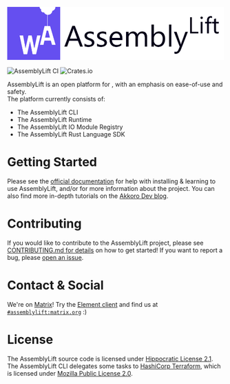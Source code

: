 <p align="center">
  <img width="600" src="./docs/AssemblyLift_logo.png">
</p>

![AssemblyLift CI](https://github.com/akkoro/assemblylift/workflows/AssemblyLift%20CI/badge.svg)
![Crates.io](https://img.shields.io/crates/v/assemblylift-cli)

AssemblyLift is an open platform for , with an emphasis on ease-of-use and safety.  
The platform currently consists of:
* The AssemblyLift CLI
* The AssemblyLift Runtime
* The AssemblyLift IO Module Registry
* The AssemblyLift Rust Language SDK

# Getting Started

Please see the [official documentation](https://docs.assemblylift.akkoro.io) for help with installing & learning to use AssemblyLift, and/or for more information about the project.
You can also find more in-depth tutorials on the [Akkoro Dev blog](https://dev.to/akkoro).

# Contributing

If you would like to contribute to the AssemblyLift project, please see [CONTRIBUTING.md for details](CONTRIBUTING.md) on how to get started!
If you want to report a bug, please [open an issue](https://github.com/akkoro/assemblylift/issues/new?labels=bug).

# Contact & Social

We're on [Matrix](https://matrix.org)! Try the [Element client](https://element.io/) and find us at [`#assemblylift:matrix.org`](https://app.element.io/#/room/#assemblylift:matrix.org) :)

# License

The AssemblyLift source code is licensed under [Hippocratic License 2.1](/LICENSE.md).  
The AssemblyLift CLI delegates some tasks to [HashiCorp Terraform](https://terraform.io), which is licensed under [Mozilla Public License 2.0](https://www.mozilla.org/en-US/MPL/2.0/).
